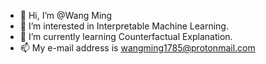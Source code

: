 - 👋 Hi, I’m @Wang Ming
- 👀 I’m interested in Interpretable Machine Learning.
- 🌱 I’m currently learning Counterfactual Explanation.
- 📫 My e-mail address is wangming1785@protonmail.com
<!--- - 💞️ I’m looking to collaborate on ... --->

<!---
wangming1785/wangming1785 is a ✨ special ✨ repository because its `README.md` (this file) appears on your GitHub profile.
You can click the Preview link to take a look at your changes.
--->

